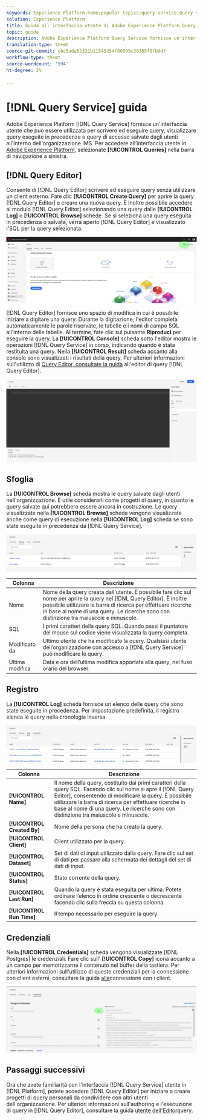 ```yaml
---
keywords: Experience Platform;home;popular topics;query service;Query service;query
solution: Experience Platform
title: Guida all'interfaccia utente di Adobe Experience Platform Query Service
topic: guide
description: Adobe Experience Platform Query Service fornisce un'interfaccia utente che può essere utilizzata per scrivere ed eseguire query, visualizzare query eseguite in precedenza e query di accesso salvate dagli utenti all'interno dell'organizzazione IMS.
translation-type: tm+mt
source-git-commit: c6c5ada52321b11543254f80399c38365f0fb9d7
workflow-type: tm+mt
source-wordcount: '594'
ht-degree: 2%

---
```



# [!DNL Query Service] guida

Adobe Experience Platform [!DNL Query Service] fornisce un&#39;interfaccia utente che può essere utilizzata per scrivere ed eseguire query, visualizzare query eseguite in precedenza e query di accesso salvate dagli utenti all&#39;interno dell&#39;organizzazione IMS. Per accedere all’interfaccia utente in [Adobe Experience Platform][platform-ui], selezionate **[!UICONTROL Queries]** nella barra di navigazione a sinistra.

## [!DNL Query Editor]

Consente di [!DNL Query Editor] scrivere ed eseguire query senza utilizzare un client esterno. Fate clic **[!UICONTROL Create Query]** per aprire la query [!DNL Query Editor] e creare una nuova query. È inoltre possibile accedere al modulo [!DNL Query Editor] selezionando una query dalle **[!UICONTROL Log]** o **[!UICONTROL Browse]** schede. Se si seleziona una query eseguita in precedenza o salvata, verrà aperto [!DNL Query Editor] e visualizzato l&#39;SQL per la query selezionata.

![Immagine](../images/queries/ui-overview/overview.png)

[!DNL Query Editor] fornisce uno spazio di modifica in cui è possibile iniziare a digitare una query. Durante la digitazione, l&#39;editor completa automaticamente le parole riservate, le tabelle e i nomi di campo SQL all&#39;interno delle tabelle. Al termine, fate clic sul pulsante **Riproduci** per eseguire la query. La **[!UICONTROL Console]** scheda sotto l&#39;editor mostra le operazioni [!DNL Query Service] in corso, indicando quando è stata restituita una query. Nella **[!UICONTROL Result]** scheda accanto alla console sono visualizzati i risultati della query. Per ulteriori informazioni sull&#39;utilizzo di [Query Editor, consultate la guida][query-editor] all&#39;editor di query [!DNL Query Editor].

![Immagine](../images/queries/ui-overview/query-editor.png)

## Sfoglia

La **[!UICONTROL Browse]** scheda mostra le query salvate dagli utenti nell&#39;organizzazione. È utile considerarli come progetti di query, in quanto le query salvate qui potrebbero essere ancora in costruzione. Le query visualizzate nella **[!UICONTROL Browse]** scheda vengono visualizzate anche come query di esecuzione nella **[!UICONTROL Log]** scheda se sono state eseguite in precedenza da [!DNL Query Service].

![Immagine](../images/queries/ui-overview/browse.png)

| Colonna | Descrizione |
| --- | --- |
| Nome | Nome della query creata dall&#39;utente. È possibile fare clic sul nome per aprire la query nel [!DNL Query Editor]. È inoltre possibile utilizzare la barra di ricerca per effettuare ricerche in base al nome di una query. Le ricerche sono con distinzione tra maiuscole e minuscole. |
| SQL | I primi caratteri della query SQL. Quando passi il puntatore del mouse sul codice viene visualizzata la query completa. |
| Modificato da | Ultimo utente che ha modificato la query. Qualsiasi utente dell’organizzazione con accesso a [!DNL Query Service] può modificare le query. |
| Ultima modifica | Data e ora dell’ultima modifica apportata alla query, nel fuso orario del browser. |

## Registro

La **[!UICONTROL Log]** scheda fornisce un elenco delle query che sono state eseguite in precedenza. Per impostazione predefinita, il registro elenca le query nella cronologia inversa.

![Immagine](../images/queries/ui-overview/log.png)

| Colonna | Descrizione |
| --- | --- |
| **[!UICONTROL Name]** | Il nome della query, costituito dai primi caratteri della query SQL. Facendo clic sul nome si apre il [!DNL Query Editor], consentendo di modificare la query. È possibile utilizzare la barra di ricerca per effettuare ricerche in base al nome di una query. Le ricerche sono con distinzione tra maiuscole e minuscole. |
| **[!UICONTROL Created By]** | Nome della persona che ha creato la query. |
| **[!UICONTROL Client]** | Client utilizzato per la query. |
| **[!UICONTROL Dataset]** | Set di dati di input utilizzato dalla query. Fare clic sul set di dati per passare alla schermata dei dettagli del set di dati di input. |
| **[!UICONTROL Status]** | Stato corrente della query. |
| **[!UICONTROL Last Run]** | Quando la query è stata eseguita per ultima. Potete ordinare l’elenco in ordine crescente o decrescente facendo clic sulla freccia su questa colonna. |
| **[!UICONTROL Run Time]** | Il tempo necessario per eseguire la query. |

## Credenziali

Nella **[!UICONTROL Credentials]** scheda vengono visualizzate [!DNL Postgres] le credenziali. Fare clic sull&#39; **[!UICONTROL Copy]** icona accanto a un campo per memorizzarne il contenuto nel buffer della tastiera. Per ulteriori informazioni sull&#39;utilizzo di queste credenziali per la connessione con client esterni, consultare la guida [alla][connect-clients]connessione con i client.

![Immagine](../images/queries/ui-overview/credentials.png)

## Passaggi successivi

Ora che avete familiarità con l&#39;interfaccia [!DNL Query Service] utente in [!DNL Platform], potete accedere [!DNL Query Editor] per iniziare a creare progetti di query personali da condividere con altri utenti dell&#39;organizzazione. Per ulteriori informazioni sull&#39;authoring e l&#39;esecuzione di query in [!DNL Query Editor], consultare la guida [utente dell&#39;Editor][query-editor]query.

[platform-ui]: https://platform.adobe.com
[query-editor]: user-guide.md
[connect-clients]: ../clients/overview.md
